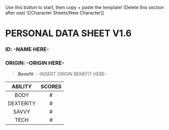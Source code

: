 Use this button to start, then copy + paste the template! (Delete this section after use)
![[Character Sheets/New Character]]

# PERSONAL DATA SHEET V1.6

### ID: -NAME HERE-

### ORIGIN: -ORIGIN HERE-

> **Benefit** - -INSERT ORIGIN BENEFIT HERE-




|  ABILITY  | SCORES |
| :-------: | :----: |
|   BODY    |   #    |
| DEXTERITY |   #    |
|   SAVVY   |   #    |
|   TECH    |   #    |


